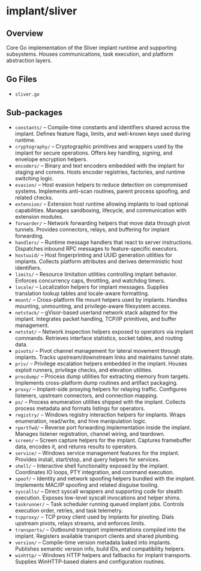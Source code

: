 # implant/sliver

## Overview

Core Go implementation of the Sliver implant runtime and supporting subsystems. Houses communications, task execution, and platform abstraction layers.

## Go Files

- `sliver.go`

## Sub-packages

- `constants/` – Compile-time constants and identifiers shared across the implant. Defines feature flags, limits, and well-known keys used during runtime.
- `cryptography/` – Cryptographic primitives and wrappers used by the implant for secure operations. Offers key handling, signing, and envelope encryption helpers.
- `encoders/` – Binary and text encoders embedded with the implant for staging and comms. Hosts encoder registries, factories, and runtime switching logic.
- `evasion/` – Host evasion helpers to reduce detection on compromised systems. Implements anti-scan routines, parent process spoofing, and related checks.
- `extension/` – Extension host runtime allowing implants to load optional capabilities. Manages sandboxing, lifecycle, and communication with extension modules.
- `forwarder/` – Network forwarding helpers that move data through pivot tunnels. Provides connectors, relays, and buffering for implant forwarding.
- `handlers/` – Runtime message handlers that react to server instructions. Dispatches inbound RPC messages to feature-specific executors.
- `hostuuid/` – Host fingerprinting and UUID generation utilities for implants. Collects platform attributes and derives deterministic host identifiers.
- `limits/` – Resource limitation utilities controlling implant behavior. Enforces concurrency caps, throttling, and watchdog timers.
- `locale/` – Localization helpers for implant messages. Supplies translation lookup tables and locale-aware formatting.
- `mount/` – Cross-platform file mount helpers used by implants. Handles mounting, unmounting, and privilege-aware filesystem access.
- `netstack/` – gVisor-based userland network stack adapted for the implant. Integrates packet handling, TCP/IP primitives, and buffer management.
- `netstat/` – Network inspection helpers exposed to operators via implant commands. Retrieves interface statistics, socket tables, and routing data.
- `pivots/` – Pivot channel management for lateral movement through implants. Tracks upstream/downstream links and maintains tunnel state.
- `priv/` – Privilege escalation helpers embedded in the implant. Houses exploit runners, privilege checks, and elevation utilities.
- `procdump/` – Process dump utilities for extracting memory from targets. Implements cross-platform dump routines and artifact packaging.
- `proxy/` – Implant-side proxying helpers for relaying traffic. Configures listeners, upstream connectors, and connection mapping.
- `ps/` – Process enumeration utilities shipped with the implant. Collects process metadata and formats listings for operators.
- `registry/` – Windows registry interaction helpers for implants. Wraps enumeration, read/write, and hive manipulation logic.
- `rportfwd/` – Reverse port forwarding implementation inside the implant. Manages listener registration, channel wiring, and teardown.
- `screen/` – Screen capture helpers for the implant. Captures framebuffer data, encodes it, and returns results to operators.
- `service/` – Windows service management features for the implant. Provides install, start/stop, and query helpers for services.
- `shell/` – Interactive shell functionality exposed by the implant. Coordinates IO loops, PTY integration, and command execution.
- `spoof/` – Identity and network spoofing helpers bundled with the implant. Implements MAC/IP spoofing and related disguise tooling.
- `syscalls/` – Direct syscall wrappers and supporting code for stealth execution. Exposes low-level syscall invocations and helper shims.
- `taskrunner/` – Task scheduler running queued implant jobs. Controls execution order, retries, and task telemetry.
- `tcpproxy/` – TCP proxy client used by implants for pivoting. Dials upstream pivots, relays streams, and enforces limits.
- `transports/` – Outbound transport implementations compiled into the implant. Registers available transport clients and shared plumbing.
- `version/` – Compile-time version metadata baked into implants. Publishes semantic version info, build IDs, and compatibility helpers.
- `winhttp/` – Windows HTTP helpers and fallbacks for implant transports. Supplies WinHTTP-based dialers and configuration routines.
